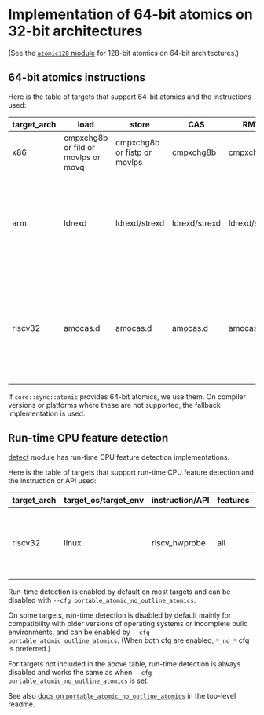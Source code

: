 # Implementation of 64-bit atomics on 32-bit architectures

(See the [`atomic128` module](../atomic128) for 128-bit atomics on 64-bit architectures.)

## 64-bit atomics instructions

Here is the table of targets that support 64-bit atomics and the instructions used:

| target_arch | load | store | CAS | RMW | note |
| ----------- | ---- | ----- | --- | --- | ---- |
| x86 | cmpxchg8b or fild or movlps or movq | cmpxchg8b or fistp or movlps | cmpxchg8b | cmpxchg8b | provided by `core::sync::atomic` |
| arm | ldrexd | ldrexd/strexd | ldrexd/strexd | ldrexd/strexd | provided by `core::sync::atomic` for Armv6+, otherwise provided by us for Linux/Android using kuser_cmpxchg64 (see arm_linux.rs for more) |
| riscv32 | amocas.d | amocas.d | amocas.d | amocas.d | Experimental. Requires experimental-zacas target feature. Currently compile-time detection only due to LLVM marking it as experimental. <br> Requires 1.82+ (LLVM 19+) |

If `core::sync::atomic` provides 64-bit atomics, we use them.
On compiler versions or platforms where these are not supported, the fallback implementation is used.

## Run-time CPU feature detection

[detect](../detect) module has run-time CPU feature detection implementations.

Here is the table of targets that support run-time CPU feature detection and the instruction or API used:

| target_arch | target_os/target_env | instruction/API | features | note |
| ----------- | -------------------- | --------------- | -------- | ---- |
| riscv32     | linux                | riscv_hwprobe   | all      | Currently only used in tests due to LLVM marking zacas as experimental |

Run-time detection is enabled by default on most targets and can be disabled with `--cfg portable_atomic_no_outline_atomics`.

On some targets, run-time detection is disabled by default mainly for compatibility with older versions of operating systems or incomplete build environments, and can be enabled by `--cfg portable_atomic_outline_atomics`. (When both cfg are enabled, `*_no_*` cfg is preferred.)

For targets not included in the above table, run-time detection is always disabled and works the same as when `--cfg portable_atomic_no_outline_atomics` is set.

See also [docs on `portable_atomic_no_outline_atomics`](https://github.com/taiki-e/portable-atomic/blob/HEAD/README.md#optional-cfg-no-outline-atomics) in the top-level readme.
